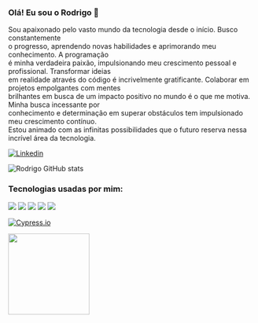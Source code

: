 ### Olá! Eu sou o Rodrigo 👋

Sou apaixonado pelo vasto mundo da tecnologia desde o início. Busco constantemente</br>
o progresso, aprendendo novas habilidades e aprimorando meu conhecimento. A programação</br> 
é minha verdadeira paixão, impulsionando meu crescimento pessoal e profissional. Transformar ideias</br> 
em realidade através do código é incrivelmente gratificante. Colaborar em projetos empolgantes com mentes</br> 
brilhantes em busca de um impacto positivo no mundo é o que me motiva. Minha busca incessante por</br> 
conhecimento e determinação em superar obstáculos tem impulsionado meu crescimento contínuo.</br> 
Estou animado com as infinitas possibilidades que o futuro reserva nessa incrível área da tecnologia.

[![Linkedin](https://img.shields.io/badge/LinkedIn-0077B5?style=for-the-badge&logo=linkedin&logoColor=white)](https://www.linkedin.com/in/rodrigo-ramos-837513253/)

![Rodrigo GitHub stats](https://github-readme-stats.vercel.app/api?username=Rodrigo-Dev123&show_icons=true&theme=cobalt)

### Tecnologias usadas por mim:

<div>
    <img aling="center" src="https://img.shields.io/badge/HTML5-E34F26?style=for-the-badge&logo=html5&logoColor=white"/>
    <img aling="center" src="https://img.shields.io/badge/CSS3-1572B6?style=for-the-badge&logo=css3&logoColor=white"/>
    <img aling="center" src="https://img.shields.io/badge/JavaScript-F7DF1E?style=for-the-badge&logo=javascript&logoColor=black"/>
    <img aling="center" src="https://img.shields.io/badge/Node.js-43853D?style=for-the-badge&logo=node.js&logoColor=white"/>
    <img aling="center" src="https://img.shields.io/badge/Express.js-404D59?style=for-the-badge"/>
</div> 

[![Cypress.io](https://img.shields.io/badge/tested%20with-Cypress-04C38E.svg)](https://www.cypress.io/)

<div>
    <a href="https://github.com/Rodrigo-Dev123">
     <img height="165em" src="https://github-readme-stats.vercel.app/api/top-langs/?username=Rodrigo-Dev123&layout=compact&langs_count=7&theme=onedark"/>
</div>
